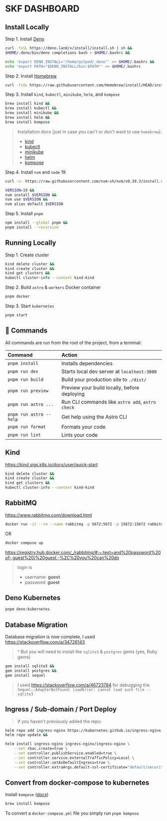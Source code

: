 # SKF DASHBOARD

## Install Locally

Step 1. Install [Deno](https://deno.land/manual@v1.30.3/getting_started/installation)

```sh
curl -fsSL https://deno.land/x/install/install.sh | sh &&
$HOME/.deno/bin/deno completions bash > $HOME/.bashrc &&

echo 'export DENO_INSTALL="/home/gitpod/.deno"' >> $HOME/.bashrc &&
echo 'export PATH="$DENO_INSTALL/bin:$PATH"' >> $HOME/.bashrc
```

Step 2. Install [Homebrew](https://brew.sh/)

```sh
curl -fsSL https://raw.githubusercontent.com/Homebrew/install/HEAD/install.sh
```

Step 3. Install `kind`, `kubectl`, `minikube`, `helm`, and `kompose`

```sh
brew install kind &&
brew install kubectl &&
brew install minikube &&
brew install helm &&
brew install kompose 
```

> Installation docs (just in case you can't or don't want to use `homebrew`):
> * [kind](https://kind.sigs.k8s.io/docs/user/quick-start#installation)
> * [kubectl](https://kubernetes.io/docs/tasks/tools/#kubectl)
> * [minikube](https://minikube.sigs.k8s.io/docs/start/)
> * [helm](https://helm.sh/docs/intro/install/)
> * [kompose](https://kompose.io/installation/)

Step 4. Install `nvm` and `node` 19

```sh
curl -o- https://raw.githubusercontent.com/nvm-sh/nvm/v0.39.3/install.sh | bash
```

```sh
VERSION=19 &&
nvm install $VERSION && 
nvm use $VERSION && 
nvm alias default $VERSION
```

Step 5. Install `pnpm`

```sh
npm install --global pnpm &&
pnpm install --recursive
```

## Running Locally

Step 1. Create cluster

```sh
kind delete cluster &&
kind create cluster &&
kind get clusters &&
kubectl cluster-info --context kind-kind 
```

Step 2. Build `astro` & `workers` Docker container

```sh
pnpm docker
```

Step 3. Start `kubernetes`

```sh
pnpm start
```


## 🧞 Commands

All commands are run from the root of the project, from a terminal:

| Command                 | Action                                           |
| :---------------------- | :----------------------------------------------- |
| `pnpm install`          | Installs dependencies                            |
| `pnpm run dev`          | Starts local dev server at `localhost:3000`      |
| `pnpm run build`        | Build your production site to `./dist/`          |
| `pnpm run preview`      | Preview your build locally, before deploying     |
| `pnpm run astro ...`    | Run CLI commands like `astro add`, `astro check` |
| `pnpm run astro --help` | Get help using the Astro CLI                     |
| `pnpm run format`       | Formats your code                                |
| `pnpm run lint`         | Lints your code                                  |

## Kind

https://kind.sigs.k8s.io/docs/user/quick-start

```sh
kind delete cluster &&
kind create cluster &&
kind get clusters &&
kubectl cluster-info --context kind-kind 
```

## RabbitMQ

https://www.rabbitmq.com/download.html

```sh
docker run -it --rm --name rabbitmq -p 5672:5672 -p 15672:15672 rabbitmq:3.11-management
```

OR

```sh
docker compose up
```

https://registry.hub.docker.com/_/rabbitmq/#:~:text=and%20password%20of-,guest%20/%20guest,-%2C%20you%20can%20do
> login is 
> * username: **guest** 
> * password: **guest**

## Deno Kubernetes

```sh
pnpm deno:kubernetes
```

## Database Migration

Database migration is now complete, I used https://stackoverflow.com/a/34726143

> ^ But you will need to install the `sqlite3` & `postgres` gems (yes, Ruby gems)


```sh
gem install sqlite3 &&
gem install postgres &&
gem install sequel
```

> I used https://stackoverflow.com/a/46723784 for debugging the `Sequel::AdapterNotFound: LoadError: cannot load such file -- sqlite3`
>

## Ingress / Sub-domain / Port Deploy

> If you haven't previously added the repo:

```sh
helm repo add ingress-nginx https://kubernetes.github.io/ingress-nginx &&
helm repo update &&

helm install ingress-nginx ingress-nginx/ingress-nginx \
    --set rbac.create=true \
    --set controller.publishService.enabled=true \
    --set controller.service.externalTrafficPolicy=Local \
    --set controller.setAsDefaultIngress=true \
    --set controller.extraArgs.default-ssl-certificate="default/securityknowledgeframework-labs.org"
```


## Convert from docker-compose to kubernetes

Install `kompose` ([docs](https://kubernetes.io/docs/tasks/configure-pod-container/translate-compose-kubernetes/#install-kompose))

```sh
brew install kompose
```

To convert a `docker-compose.yml` file you simply run `pnpm kompose`